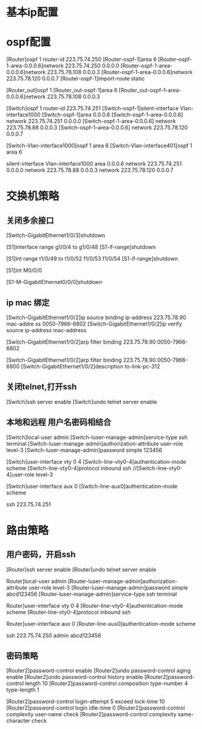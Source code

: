 # 基本ip配置



# ospf配置

[Router]ospf 1 router-id 223.75.74.250
[Router-ospf-1]area 6
[Router-ospf-1-area-0.0.0.6]network 223.75.74.250 0.0.0.0
[Router-ospf-1-area-0.0.0.6]network 223.75.78.108 0.0.0.3
[Router-ospf-1-area-0.0.0.6]network 223.75.78.120 0.0.0.7
[Router-ospf-1]import-route static

[Router_out]ospf 1
[Router_out-ospf-1]area 6
[Router_out-ospf-1-area-0.0.0.6]network 223.75.78.108 0.0.0.3

[Switch]ospf 1 router-id 223.75.74.251
[Switch-ospf-1]silent-interface Vlan-interface1000
[Switch-ospf-1]area 0.0.0.6
[Switch-ospf-1-area-0.0.0.6] network 223.75.74.251 0.0.0.0
[Switch-ospf-1-area-0.0.0.6] network 223.75.78.88 0.0.0.3
[Switch-ospf-1-area-0.0.0.6] network 223.75.78.120 0.0.0.7

[Switch-Vlan-interface1000]ospf 1 area 6
[Switch-Vlan-interface401]ospf 1 area 6

 silent-interface Vlan-interface1000
 area 0.0.0.6
  network 223.75.74.251 0.0.0.0
  network 223.75.78.88 0.0.0.3
  network 223.75.78.120 0.0.0.7



# 交换机策略

## 关闭多余接口

[Switch-GigabitEthernet1/0/3]shutdown

[S1]interface range g1/0/4 to g1/0/48
[S1-if-range]shutdown

[S1]int range t1/0/49 to t1/0/52 f1/0/53 f1/0/54
[S1-if-range]shutdown

[S1]int M0/0/0

[S1-M-GigabitEthernet0/0/0]shutdown

## ip mac 绑定

[Switch-GigabitEthernet1/0/2]ip source binding ip-address 223.75.78.90 mac-addre
ss 0050-7966-6802
[Switch-GigabitEthernet1/0/2]ip verify source ip-address mac-address



[Switch-GigabitEthernet1/0/2]arp filter binding 223.75.78.90 0050-7966-6802

[Switch-GigabitEthernet1/0/2]arp filter binding 223.75.78.90 0050-7966-6800
[Switch-GigabitEthernet1/0/2]description to-link-pc-312



## 关闭telnet,打开ssh

[Switch]ssh server enable
[Switch]undo telnet server enable



## 本地和远程 用户名密码相结合

[Switch]local-user admin
[Switch-luser-manage-admin]service-type ssh terminal
[Switch-luser-manage-admin]authorization-attribute user-role level-3
[Switch-luser-manage-admin]password simple 123456

[Switch]user-interface vty 0 4
[Switch-line-vty0-4]authentication-mode scheme
[Switch-line-vty0-4]protocol inbound ssh
//[Switch-line-vty0-4]user-role level-3

[Switch]user-interface aux 0
[Switch-line-aux0]authentication-mode scheme

<Router2>ssh 223.75.74.251





# 路由策略

## 用户密码，开启ssh

[Router]ssh server enable
[Router]undo telnet server enable

Router]local-user admin
[Router-luser-manage-admin]authorization-attribute user-role level-3
[Router-luser-manage-admin]password simple abcd123456
[Router-luser-manage-admin]service-type ssh terminal

Router]user-interface vty 0 4
[Router-line-vty0-4]authentication-mode scheme
[Router-line-vty0-4]protocol inbound ssh

Router]user-interface aux 0
[Router-line-aux0]authentication-mode scheme

<Router2>ssh 223.75.74.250
admin abcd123456



## 密码策略

[Router2]password-control enable
[Router2]undo password-control aging enable
[Router2]undo password-control history enable
[Router2]password-control length 10
[Router2]password-control composition type-number 4 type-length 1

[Router2]password-control login-attempt 5 exceed lock-time 10
[Router2]password-control login idle-time 0
[Router2]password-control complexity user-name check
[Router2]password-control complexity same-character check
